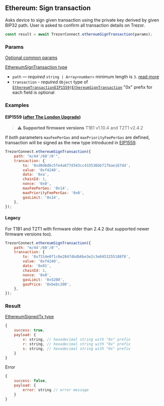 ## Ethereum: Sign transaction

Asks device to sign given transaction using the private key derived by given BIP32 path. User is asked to confirm all transaction
details on Trezor.

```javascript
const result = await TrezorConnect.ethereumSignTransaction(params);
```

### Params

[Optional common params](commonParams.md)

[EthereumSignTransaction type](https://github.com/trezor/trezor-suite/blob/develop/packages/connect/src/types/api/ethereum/index.ts)

-   `path` — _required_ `string | Array<number>` minimum length is `3`. [read more](../path.md)
-   `transaction` - _required_ `Object` type of [`EthereumTransactionEIP1559`](https://github.com/trezor/trezor-suite/blob/develop/packages/connect/src/types/api/ethereum/index.ts)`|`[`EthereumSignTransaction`](https://github.com/trezor/trezor-suite/blob/develop/packages/connect/src/types/api/ethereum/index.ts) "0x" prefix for each field is optional

### Examples

#### EIP1559 ([after The London Upgrade](https://ethereum.org/en/developers/docs/gas/#post-london))

> :warning: **Supported firmware versions** T1B1 v1.10.4 and T2T1 v2.4.2

If both parameters `maxFeePerGas` and `maxPriorityFeePerGas` are defined, transaction will be signed as the new type introduced in [EIP1559](https://github.com/ethereum/EIPs/blob/master/EIPS/eip-1559.md).

```javascript
TrezorConnect.ethereumSignTransaction({
    path: "m/44'/60'/0'",
    transaction: {
        to: '0xd0d6d6c5fe4a677d343cc433536bb717bae167dd',
        value: '0xf4240',
        data: '0xa',
        chainId: 1,
        nonce: '0x0',
        maxFeePerGas: '0x14',
        maxPriorityFeePerGas: '0x0',
        gasLimit: '0x14',
    },
});
```

#### Legacy

For T1B1 and T2T1 with firmware older than 2.4.2 (but supported newer firmware versions too).

```javascript
TrezorConnect.ethereumSignTransaction({
    path: "m/44'/60'/0'",
    transaction: {
        to: '0x7314e0f1c0e28474bdb6be3e2c3e0453255188f8',
        value: '0xf4240',
        data: '0x01',
        chainId: 1,
        nonce: '0x0',
        gasLimit: '0x5208',
        gasPrice: '0xbebc200',
    },
});
```

### Result

[EthereumSignedTx type](https://github.com/trezor/trezor-suite/blob/develop/packages/connect/src/types/api/ethereum/index.ts)

```javascript
{
    success: true,
    payload: {
        v: string, // hexadecimal string with "0x" prefix
        r: string, // hexadecimal string with "0x" prefix
        s: string, // hexadecimal string with "0x" prefix
    }
}
```

Error

```javascript
{
    success: false,
    payload: {
        error: string // error message
    }
}
```
